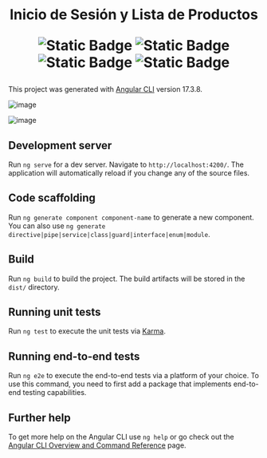 <div align="center">
   <h1 align="center">Inicio de Sesión y Lista de Productos
     
   <br />

  ![Static Badge](https://img.shields.io/badge/Angular-Black?style=flat&logo=angular&color=black)
  ![Static Badge](https://img.shields.io/badge/TypeScript-Black?style=flat&logo=typescript&color=white)
  ![Static Badge](https://img.shields.io/badge/C%23-purple?logo=.net)
  ![Static Badge](https://img.shields.io/badge/SQL--Server-black)
      
   </h1>
</div>


This project was generated with [Angular CLI](https://github.com/angular/angular-cli) version 17.3.8.

![image](https://github.com/user-attachments/assets/06719f8e-fe49-4982-83d3-8b77a81c4752)

![image](https://github.com/user-attachments/assets/4625e031-ec6c-46d5-8c80-3a70065db885)


## Development server

Run `ng serve` for a dev server. Navigate to `http://localhost:4200/`. The application will automatically reload if you change any of the source files.

## Code scaffolding

Run `ng generate component component-name` to generate a new component. You can also use `ng generate directive|pipe|service|class|guard|interface|enum|module`.

## Build

Run `ng build` to build the project. The build artifacts will be stored in the `dist/` directory.

## Running unit tests

Run `ng test` to execute the unit tests via [Karma](https://karma-runner.github.io).

## Running end-to-end tests

Run `ng e2e` to execute the end-to-end tests via a platform of your choice. To use this command, you need to first add a package that implements end-to-end testing capabilities.

## Further help

To get more help on the Angular CLI use `ng help` or go check out the [Angular CLI Overview and Command Reference](https://angular.io/cli) page.
